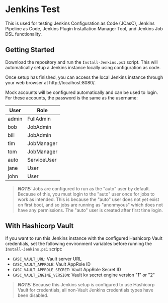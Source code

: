 # Jenkins Test
This is used for testing Jenkins Configuration as Code (JCasC), Jenkins Pipeline as Code, Jenkins Plugin Installation Manager Tool, and Jenkins Job DSL functionality.

## Getting Started
Download the repository and run the `Install-Jenkins.ps1` script. This will automatically setup a Jenkins instance locally using configuration as code.

Once setup has finished, you can access the local Jenkins instance through your web browser at http://localhost:8080/.

Mock accounts will be configured automatically and can be used to login. For these accounts, the password is the same as the username:

| User     | Role        |
| -------- | ----------- |
| admin    | FullAdmin   |
| bob      | JobAdmin    |
| bill     | JobAdmin    |
| tim      | JobManager  |
| tom      | JobManager  |
| auto     | ServiceUser |
| jane     | User        |
| john     | User        |

> **_NOTE:_** Jobs are configured to run as the "auto" user by default. Because of this, you must login to the "auto" user once for jobs to work as intended. This is because the "auto" user does not yet exist on first boot, and so jobs are running as "anonmyous" which does not have any permissions. The "auto" user is created after first time login.

## With Hashicorp Vault
If you want to run this Jenkins instance with the configured Hashicorp Vault credentials, set the following environment variables before running the `Install-Jenkins.ps1` script:

- `CASC_VAULT_URL`: Vault server URL
- `CASC_VAULT_APPROLE`: Vault AppRole ID
- `CASC_VAULT_APPROLE_SECRET`: Vault AppRole Secret ID
- `CASC_VAULT_ENGINE_VERSION`: Vault kv secret engine version "1" or "2"

> **_NOTE:_** Because this Jenkins setup is configured to use Hashicorp Vault for credentials, all non-Vault Jenkins credentials types have been disabled.
